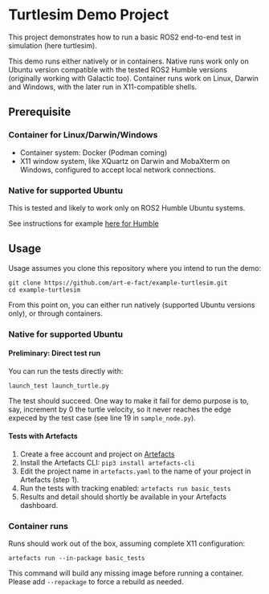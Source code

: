 # Turtlesim Demo Project

This project demonstrates how to run a basic ROS2 end-to-end test in simulation (here turtlesim).

This demo runs either natively or in containers. Native runs work only on Ubuntu version compatible with the tested ROS2 Humble versions (originally working with Galactic too). Container runs work on Linux, Darwin and Windows, with the later run in X11-compatible shells.

## Prerequisite

### Container for Linux/Darwin/Windows

* Container system: Docker (Podman coming)
* X11 window system, like XQuartz on Darwin and MobaXterm on Windows, configured to accept local network connections.

### Native for supported Ubuntu

This is tested and likely to work only on ROS2 Humble Ubuntu systems.

See instructions for example [here for Humble](https://docs.ros.org/en/humble/Installation.html)

## Usage

Usage assumes you clone this repository where you intend to run the demo:

    git clone https://github.com/art-e-fact/example-turtlesim.git
    cd example-turtlesim

From this point on, you can either run natively (supported Ubuntu versions only), or through containers.

### Native for supported Ubuntu

#### Preliminary: Direct test run

You can run the tests directly with:

```
launch_test launch_turtle.py
```

The test should succeed. One way to make it fail for demo purpose is to, say, increment by 0 the turtle velocity, so it never reaches the edge expeced by the test case (see line 19 in `sample_node.py`).

#### Tests with Artefacts

1. Create a free account and project on [Artefacts](https://app.artefacts.com)
2. Install the Artefacts CLI: `pip3 install artefacts-cli`
3. Edit the project name in `artefacts.yaml` to the name of your project in Artefacts (step 1).
4. Run the tests with tracking enabled: `artefacts run basic_tests`
5. Results and detail should shortly be available in your Artefacts dashboard.

### Container runs

Runs should work out of the box, assuming complete X11 configuration:

    artefacts run --in-package basic_tests

This command will build any missing image before running a container. Please add `--repackage` to force a rebuild as needed.
